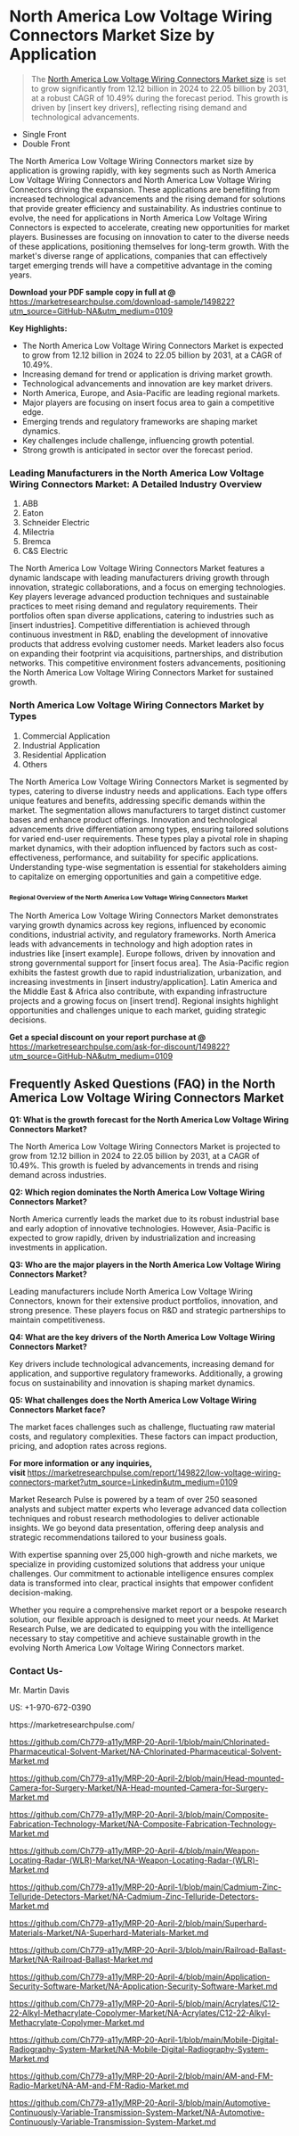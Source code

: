 <h1>North America Low Voltage Wiring Connectors Market&nbsp;Size by Application</h1><blockquote><p>The <a href="https://marketresearchpulse.com/download-sample/149822?utm_source=GitHub-NA&amp;utm_medium=0109">North America Low Voltage Wiring Connectors Market size</a> is set to grow significantly from 12.12 billion in 2024 to 22.05 billion by 2031, at a robust CAGR of 10.49% during the forecast period. This growth is driven by [insert key drivers], reflecting rising demand and technological advancements.</p></blockquote><ul><li>Single Front<li> Double Front</li></ul><p>The North America Low Voltage Wiring Connectors market size by application is growing rapidly, with key segments such as North America Low Voltage Wiring Connectors and North America Low Voltage Wiring Connectors driving the expansion. These applications are benefiting from increased technological advancements and the rising demand for solutions that provide greater efficiency and sustainability. As industries continue to evolve, the need for applications in North America Low Voltage Wiring Connectors is expected to accelerate, creating new opportunities for market players. Businesses are focusing on innovation to cater to the diverse needs of these applications, positioning themselves for long-term growth. With the market's diverse range of applications, companies that can effectively target emerging trends will have a competitive advantage in the coming years.</p><p><strong>Download your PDF sample copy in full at @ </strong><a href="https://marketresearchpulse.com/download-sample/149822?utm_source=GitHub-NA&amp;utm_medium=0109">https://marketresearchpulse.com/download-sample/149822?utm_source=GitHub-NA&amp;utm_medium=0109</a></p><p><strong>Key Highlights: </strong></p><ul><li>The North America Low Voltage Wiring Connectors Market is expected to grow from 12.12 billion in 2024 to 22.05 billion by 2031, at a CAGR of 10.49%.</li><li>Increasing demand for trend or application is driving market growth.</li><li>Technological advancements and innovation are key market drivers.</li><li>North America, Europe, and Asia-Pacific are leading regional markets.</li><li>Major players are focusing on insert focus area to gain a competitive edge.</li><li>Emerging trends and regulatory frameworks are shaping market dynamics.</li><li>Key challenges include challenge, influencing growth potential.</li><li>Strong growth is anticipated in sector over the forecast period.</li></ul><h3>Leading Manufacturers in the North America Low Voltage Wiring Connectors Market: A Detailed Industry Overview</h3><ol><li>ABB</li><li>Eaton</li><li>Schneider Electric</li><li>Milectria</li><li>Bremca</li><li>C&S Electric</li></ol><div class="flex max-w-full flex-col flex-grow"><div class="min-h-8 text-message flex w-full flex-col items-end gap-2 whitespace-normal break-words [.text-message+&amp;]:mt-5" dir="auto" data-message-author-role="assistant" data-message-id="fd8432e4-4910-450d-b182-61b7bfb0a01f" data-message-model-slug="gpt-4o"><div class="flex w-full flex-col gap-1 empty:hidden first:pt-[3px]"><div class="markdown prose w-full break-words dark:prose-invert light"><p>The North America Low Voltage Wiring Connectors Market features a dynamic landscape with leading manufacturers driving growth through innovation, strategic collaborations, and a focus on emerging technologies. Key players leverage advanced production techniques and sustainable practices to meet rising demand and regulatory requirements. Their portfolios often span diverse applications, catering to industries such as [insert industries]. Competitive differentiation is achieved through continuous investment in R&amp;D, enabling the development of innovative products that address evolving customer needs. Market leaders also focus on expanding their footprint via acquisitions, partnerships, and distribution networks. This competitive environment fosters advancements, positioning the North America Low Voltage Wiring Connectors Market for sustained growth.</p></div></div></div></div><h3>North America Low Voltage Wiring Connectors Market by Types</h3><ol><li>Commercial Application<li> Industrial Application<li> Residential Application<li> Others</li></ol><div class="flex max-w-full flex-col flex-grow"><div class="min-h-8 text-message flex w-full flex-col items-end gap-2 whitespace-normal break-words [.text-message+&amp;]:mt-5" dir="auto" data-message-author-role="assistant" data-message-id="084470be-0bb7-4664-bddf-5156b4f41249" data-message-model-slug="gpt-4o-mini"><div class="flex w-full flex-col gap-1 empty:hidden first:pt-[3px]"><div class="markdown prose w-full break-words dark:prose-invert light"><p>The North America Low Voltage Wiring Connectors Market is segmented by types, catering to diverse industry needs and applications. Each type offers unique features and benefits, addressing specific demands within the market. The segmentation allows manufacturers to target distinct customer bases and enhance product offerings. Innovation and technological advancements drive differentiation among types, ensuring tailored solutions for varied end-user requirements. These types play a pivotal role in shaping market dynamics, with their adoption influenced by factors such as cost-effectiveness, performance, and suitability for specific applications. Understanding type-wise segmentation is essential for stakeholders aiming to capitalize on emerging opportunities and gain a competitive edge.</p></div></div></div></div><h3><span style="font-size: 11px;">Regional Overview of the North America Low Voltage Wiring Connectors Market</span></h3><div class="flex max-w-full flex-col flex-grow"><div class="min-h-8 text-message flex w-full flex-col items-end gap-2 whitespace-normal break-words [.text-message+&amp;]:mt-5" dir="auto" data-message-author-role="assistant" data-message-id="e9038762-ce64-4e30-91c9-9bd413514231" data-message-model-slug="gpt-4o-mini"><div class="flex w-full flex-col gap-1 empty:hidden first:pt-[3px]"><div class="markdown prose w-full break-words dark:prose-invert light"><p>The North America Low Voltage Wiring Connectors Market demonstrates varying growth dynamics across key regions, influenced by economic conditions, industrial activity, and regulatory frameworks. North America leads with advancements in technology and high adoption rates in industries like [insert example]. Europe follows, driven by innovation and strong governmental support for [insert focus area]. The Asia-Pacific region exhibits the fastest growth due to rapid industrialization, urbanization, and increasing investments in [insert industry/application]. Latin America and the Middle East &amp; Africa also contribute, with expanding infrastructure projects and a growing focus on [insert trend]. Regional insights highlight opportunities and challenges unique to each market, guiding strategic decisions.</p></div></div></div></div><p><strong>Get a special discount on your report purchase at @ </strong><a href="https://marketresearchpulse.com/ask-for-discount/149822?utm_source=GitHub-NA&amp;utm_medium=0109">https://marketresearchpulse.com/ask-for-discount/149822?utm_source=GitHub-NA&amp;utm_medium=0109</a></p><h2>Frequently Asked Questions (FAQ) in the North America Low Voltage Wiring Connectors Market</h2><p><strong>Q1: What is the growth forecast for the North America Low Voltage Wiring Connectors Market?</strong></p><p>The North America Low Voltage Wiring Connectors Market is projected to grow from 12.12 billion in 2024 to 22.05 billion by 2031, at a CAGR of 10.49%. This growth is fueled by advancements in trends and rising demand across industries.</p><p><strong>Q2: Which region dominates the North America Low Voltage Wiring Connectors Market?</strong></p><p>North America currently leads the market due to its robust industrial base and early adoption of innovative technologies. However, Asia-Pacific is expected to grow rapidly, driven by industrialization and increasing investments in application.</p><p><strong>Q3: Who are the major players in the North America Low Voltage Wiring Connectors Market?</strong></p><p>Leading manufacturers include North America Low Voltage Wiring Connectors, known for their extensive product portfolios, innovation, and strong presence. These players focus on R&amp;D and strategic partnerships to maintain competitiveness.</p><p><strong>Q4: What are the key drivers of the North America Low Voltage Wiring Connectors Market?</strong></p><p>Key drivers include technological advancements, increasing demand for application, and supportive regulatory frameworks. Additionally, a growing focus on sustainability and innovation is shaping market dynamics.</p><p><strong>Q5: What challenges does the North America Low Voltage Wiring Connectors Market face?</strong></p><p>The market faces challenges such as challenge, fluctuating raw material costs, and regulatory complexities. These factors can impact production, pricing, and adoption rates across regions.</p><p><strong>For more information or any inquiries, visit&nbsp;</strong><a href="https://marketresearchpulse.com/report/149822/low-voltage-wiring-connectors-market?utm_source=Linkedin&utm_medium=0109">https://marketresearchpulse.com/report/149822/low-voltage-wiring-connectors-market?utm_source=Linkedin&utm_medium=0109</a></p><p>Market Research Pulse is powered by a team of over 250 seasoned analysts and subject matter experts who leverage advanced data collection techniques and robust research methodologies to deliver actionable insights. We go beyond data presentation, offering deep analysis and strategic recommendations tailored to your business goals.</p><p>With expertise spanning over 25,000 high-growth and niche markets, we specialize in providing customized solutions that address your unique challenges. Our commitment to actionable intelligence ensures complex data is transformed into clear, practical insights that empower confident decision-making.</p><p>Whether you require a comprehensive market report or a bespoke research solution, our flexible approach is designed to meet your needs. At Market Research Pulse, we are dedicated to equipping you with the intelligence necessary to stay competitive and achieve sustainable growth in the evolving North America Low Voltage Wiring Connectors market.</p><h3><strong>Contact Us-</strong></h3><p>Mr. Martin Davis</p><p>US: +1-970-672-0390</p><p>https://marketresearchpulse.com/</p><p><a href="https://github.com/Ch779-a11y/MRP-20-April-1/blob/main/Chlorinated-Pharmaceutical-Solvent-Market/NA-Chlorinated-Pharmaceutical-Solvent-Market.md">https://github.com/Ch779-a11y/MRP-20-April-1/blob/main/Chlorinated-Pharmaceutical-Solvent-Market/NA-Chlorinated-Pharmaceutical-Solvent-Market.md</a></p><p><a href="https://github.com/Ch779-a11y/MRP-20-April-2/blob/main/Head-mounted-Camera-for-Surgery-Market/NA-Head-mounted-Camera-for-Surgery-Market.md">https://github.com/Ch779-a11y/MRP-20-April-2/blob/main/Head-mounted-Camera-for-Surgery-Market/NA-Head-mounted-Camera-for-Surgery-Market.md</a></p><p><a href="https://github.com/Ch779-a11y/MRP-20-April-3/blob/main/Composite-Fabrication-Technology-Market/NA-Composite-Fabrication-Technology-Market.md">https://github.com/Ch779-a11y/MRP-20-April-3/blob/main/Composite-Fabrication-Technology-Market/NA-Composite-Fabrication-Technology-Market.md</a></p><p><a href="https://github.com/Ch779-a11y/MRP-20-April-4/blob/main/Weapon-Locating-Radar-(WLR)-Market/NA-Weapon-Locating-Radar-(WLR)-Market.md">https://github.com/Ch779-a11y/MRP-20-April-4/blob/main/Weapon-Locating-Radar-(WLR)-Market/NA-Weapon-Locating-Radar-(WLR)-Market.md</a></p><p><a href="https://github.com/Ch779-a11y/MRP-20-April-1/blob/main/Cadmium-Zinc-Telluride-Detectors-Market/NA-Cadmium-Zinc-Telluride-Detectors-Market.md">https://github.com/Ch779-a11y/MRP-20-April-1/blob/main/Cadmium-Zinc-Telluride-Detectors-Market/NA-Cadmium-Zinc-Telluride-Detectors-Market.md</a></p><p><a href="https://github.com/Ch779-a11y/MRP-20-April-2/blob/main/Superhard-Materials-Market/NA-Superhard-Materials-Market.md">https://github.com/Ch779-a11y/MRP-20-April-2/blob/main/Superhard-Materials-Market/NA-Superhard-Materials-Market.md</a></p><p><a href="https://github.com/Ch779-a11y/MRP-20-April-3/blob/main/Railroad-Ballast-Market/NA-Railroad-Ballast-Market.md">https://github.com/Ch779-a11y/MRP-20-April-3/blob/main/Railroad-Ballast-Market/NA-Railroad-Ballast-Market.md</a></p><p><a href="https://github.com/Ch779-a11y/MRP-20-April-4/blob/main/Application-Security-Software-Market/NA-Application-Security-Software-Market.md">https://github.com/Ch779-a11y/MRP-20-April-4/blob/main/Application-Security-Software-Market/NA-Application-Security-Software-Market.md</a></p><p><a href="https://github.com/Ch779-a11y/MRP-20-April-5/blob/main/Acrylates/C12-22-Alkyl-Methacrylate-Copolymer-Market/NA-Acrylates/C12-22-Alkyl-Methacrylate-Copolymer-Market.md">https://github.com/Ch779-a11y/MRP-20-April-5/blob/main/Acrylates/C12-22-Alkyl-Methacrylate-Copolymer-Market/NA-Acrylates/C12-22-Alkyl-Methacrylate-Copolymer-Market.md</a></p><p><a href="https://github.com/Ch779-a11y/MRP-20-April-1/blob/main/Mobile-Digital-Radiography-System-Market/NA-Mobile-Digital-Radiography-System-Market.md">https://github.com/Ch779-a11y/MRP-20-April-1/blob/main/Mobile-Digital-Radiography-System-Market/NA-Mobile-Digital-Radiography-System-Market.md</a></p><p><a href="https://github.com/Ch779-a11y/MRP-20-April-2/blob/main/AM-and-FM-Radio-Market/NA-AM-and-FM-Radio-Market.md">https://github.com/Ch779-a11y/MRP-20-April-2/blob/main/AM-and-FM-Radio-Market/NA-AM-and-FM-Radio-Market.md</a></p><p><a href="https://github.com/Ch779-a11y/MRP-20-April-3/blob/main/Automotive-Continuously-Variable-Transmission-System-Market/NA-Automotive-Continuously-Variable-Transmission-System-Market.md">https://github.com/Ch779-a11y/MRP-20-April-3/blob/main/Automotive-Continuously-Variable-Transmission-System-Market/NA-Automotive-Continuously-Variable-Transmission-System-Market.md</a></p>
